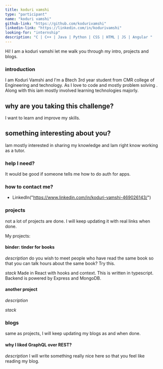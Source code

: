 ```yaml
---
title: koduri vamshi
type: "participant"
name: "koduri vamshi"
github-link: "https://github.com/kodurivamshi"
linkedin-link: "https://linkedin.com/in/kodurivamshi"
looking-for: "internship"
description: "C | C++ | Java | Python | CSS | HTML | JS | Angular "
---
```


Hi! I am a koduri vamshi let me walk you through my intro, projects and blogs.

### introduction

I am Koduri Vamshi and I'm a Btech 3rd year student from CMR college of Engineering and technology. As I love to code and mostly problem solving . Along with this iam mostly involved learning technologies majorly.

## why are you taking this challenge?

I want to learn and improve my skills.

## something interesting about you?

Iam mostly interested in sharing my knowledge and Iam right know working as a tutor.

### help I need?

It would be good if someone tells me how to do auth for apps.

### how to contact me?

- LinkedIn("https://www.linkedin.com/in/koduri-vamshi-469026143/")

### projects

not a lot of projects are done. I will keep updating it with real links when done.

My projects:

#### binder: tinder for books

_description_ do you wish to meet people who have read the same book so that you can talk hours about the same book? Try this.

_stack_ Made in React with hooks and context. This is written in typescript. Backend is powered by Express and MongoDB.


#### another project

_description_

_stack_

### blogs

same as projects, I will keep updating my blogs as and when done.

#### why I liked GraphQL over REST?

_description_ I will write something really nice here so that you feel like reading my blog.

